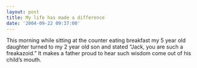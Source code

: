```yaml
---
layout: post
title: My life has made a difference
date: '2004-09-22 09:37:00'
---
```


This morning while sitting at the counter eating breakfast my 5 year old daughter turned to my 2 year old son and stated “Jack, you are such a freakazoid.” It makes a father proud to hear such wisdom come out of his child’s mouth.

<!--kg-card-end: markdown-->